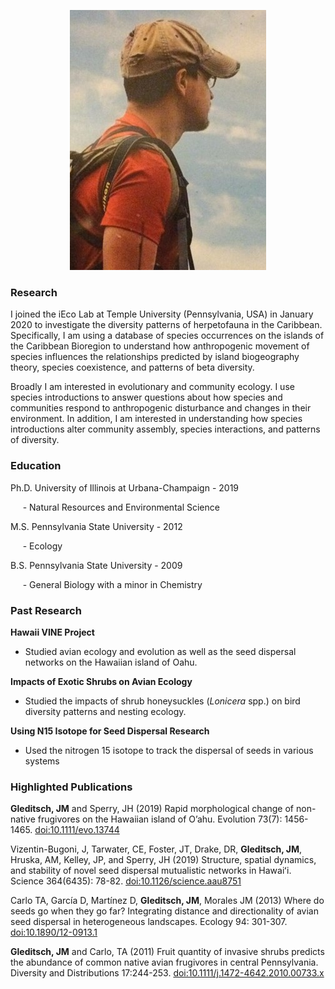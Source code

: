 <p align="center">
  <img src="ME_small.jpg">
</p>


### Research
I joined the iEco Lab at Temple University (Pennsylvania, USA) in January 2020 to investigate the diversity patterns of herpetofauna in the Caribbean. Specifically, I am using a database of species occurrences on the islands of the Caribbean Bioregion to understand how anthropogenic movement of species influences the relationships predicted by island biogeography theory, species coexistence, and patterns of beta diversity.

Broadly I am interested in evolutionary and community ecology. I use species introductions to answer questions about how species and communities respond to anthropogenic disturbance and changes in their environment. In addition, I am interested in understanding how species introductions alter community assembly, species interactions, and patterns of diversity.






### Education
Ph.D. University of Illinois at Urbana-Champaign - 2019




&nbsp;&nbsp;&nbsp;&nbsp;&nbsp;- Natural Resources and Environmental Science




M.S. Pennsylvania State University - 2012




&nbsp;&nbsp;&nbsp;&nbsp;&nbsp;- Ecology



B.S. Pennsylvania State University - 2009




&nbsp;&nbsp;&nbsp;&nbsp;&nbsp;- General Biology with a minor in Chemistry






### Past Research
**Hawaii VINE Project** 
  - Studied avian ecology and evolution as well as the seed dispersal networks on the Hawaiian island of Oahu.

**Impacts of Exotic Shrubs on Avian Ecology** 
  - Studied the impacts of shrub honeysuckles (_Lonicera_ spp.) on bird diversity patterns and nesting ecology.

**Using N15 Isotope for Seed Dispersal Research** 
  - Used the nitrogen 15 isotope to track the dispersal of seeds in various systems






### Highlighted Publications
**Gleditsch, JM** and Sperry, JH (2019) Rapid morphological change of non-native frugivores on the Hawaiian island of O’ahu. Evolution 73(7): 1456-1465. [doi:10.1111/evo.13744](https://doi.org/10.1111/evo.13744)


Vizentin-Bugoni, J, Tarwater, CE, Foster, JT, Drake, DR, **Gleditsch, JM**, Hruska, AM, Kelley, JP, and Sperry, JH (2019) Structure, spatial dynamics, and stability of novel seed dispersal mutualistic networks in Hawaiʻi. Science 364(6435): 78-82. [doi:10.1126/science.aau8751](https://doi.org/10.1126/science.aau8751)


Carlo TA, García D, Martínez D, **Gleditsch, JM**, Morales JM (2013) Where do seeds go when they go far? Integrating distance and directionality of avian seed dispersal in heterogeneous landscapes. Ecology 94: 301-307. [doi:10.1890/12-0913.1](https://doi.org/10.1890/12-0913.1)


**Gleditsch, JM** and Carlo, TA (2011) Fruit quantity of invasive shrubs predicts the abundance of common native avian frugivores in central Pennsylvania. Diversity and Distributions 17:244-253. [doi:10.1111/j.1472-4642.2010.00733.x](https://doi.org/10.1111/j.1472-4642.2010.00733.x)
